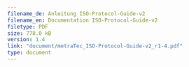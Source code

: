 ```yaml
---
filename_de: Anleitung ISO-Protocol-Guide-v2
filename_en: Documentation ISO-Protocol-Guide-v2
filetype: PDF
size: 778.0 kB
version: 1.4
link: "document/metraTec_ISO-Protocol-Guide-v2_r1-4.pdf"
type: document
---
```

